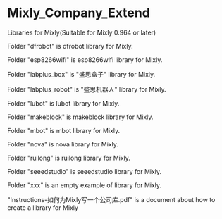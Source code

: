 # Mixly_Company_Extend
Libraries for Mixly(Suitable for Mixly 0.964 or later)

Folder "dfrobot" is dfrobot library for Mixly.

Folder "esp8266wifi" is esp8266wifi library for Mixly.

Folder "labplus_box" is "盛思盒子" library for Mixly.

Folder "labplus_robot" is "盛思机器人" library for Mixly.

Folder "lubot" is lubot library for Mixly.

Folder "makeblock" is makeblock library for Mixly.

Folder "mbot" is mbot library for Mixly.

Folder "nova" is nova library for Mixly.

Folder "ruilong" is ruilong library for Mixly.

Folder "seeedstudio" is seeedstudio library for Mixly.

Folder "xxx" is an empty example of library for Mixly.

"Instructions-如何为Mixly写一个公司库.pdf" is a document about how to create a library for Mixly
